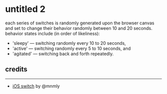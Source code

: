# untitled 2

each series of switches is randomly generated upon the browser canvas and set to change their behavior randomly between 10 and 20 seconds. behavior states include (in order of likeliness):
- 'sleepy' — switching randomly every 10 to 20 seconds,
- 'active' — switching randomly every 5 to 10 seconds, and
- 'agitated' — switching back and forth repeatedly.

## credits
---
- [iOS switch](https://github.com/mnmly/ios7-switch) by @mnmly
